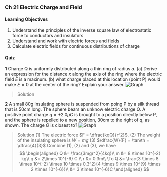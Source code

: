 ### Ch 21 Electric Charge and Field

#### Learning Objectives
1. Understand the principles of the inverse square law of electrostatic force to conductors and insulators
2. Understand and work with electric forces and fields
3. Calculate electric fields for continuous distributions of charge

#### Quiz
**1** Charge Q is uniformly distributed along a thin ring of radius $a$. (a) Derive an expression for the distance $x$ along the axis of the ring where the electric field $E$ is a maxinum. (b) what charge placed at this location (point P) would make $E = 0$ at the center of the ring? Explain your answer.
![Graph](../assets/quiz_2101.png)
>Solution


**2** A small 80g insulating sphere is suspended from poing P by a silk thread that is 50cm long. The sphere bears an unknow electric charge Q. A positive point charge $q = +2.0 \mu C$ is brought to a position directly below P, and the sphere is repelled to a new position, 30cm to the right of $q$, as shown. The charge $Q$ is closest to?
![Graph](../assets/quiz_2102.png)
>Solution
(1) The electric force $F = \dfrac{kqQ}{r^2}$.
(2) The weight of the insulating sphere is $W = mg$
(3) $\dfrac{W}{F} = \tan\th = \dfrac{4}{3}$
Combine (1), (2) and (3), we have
$$
\begin{aligned}
Q &= \frac{3mgr^2}{4kq}\\
m &= 8 \times 10^{-2} kg\\
q &= 2\times 10^{-6} C \\
r &= 0.3m\\
\To Q &= \frac{3 \times 8 \times 10^{-2} \times 10 \times 0.3^2}{4 \times 9 \times 10^{9} \times 2 \times 10^{-6}}\\
&= 3 \times 10^{-6}C
\end{aligned}
$$
